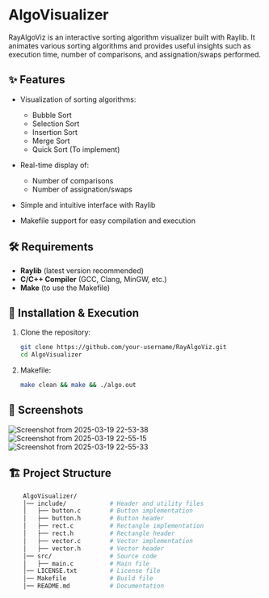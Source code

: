 # AlgoVisualizer 

RayAlgoViz is an interactive sorting algorithm visualizer built with Raylib. It animates various sorting algorithms and provides useful insights such as execution time, number of comparisons, and assignation/swaps performed.

## ✨ Features

- Visualization of sorting algorithms:
  - Bubble Sort
  - Selection Sort
  - Insertion Sort
  - Merge Sort 
  - Quick Sort (To implement)
- Real-time display of:
  - Number of comparisons
  - Number of assignation/swaps

- Simple and intuitive interface with Raylib
- Makefile support for easy compilation and execution

## 🛠 Requirements

- **Raylib** (latest version recommended)
- **C/C++ Compiler** (GCC, Clang, MinGW, etc.)
- **Make** (to use the Makefile)

## 🚀 Installation & Execution

1. Clone the repository:
   ```bash
   git clone https://github.com/your-username/RayAlgoViz.git
   cd AlgoVisualizer
2. Makefile:
     ```bash
     make clean && make && ./algo.out

## 📸 Screenshots
![Screenshot from 2025-03-19 22-53-38](https://github.com/user-attachments/assets/45cc5793-61dd-4030-977a-ed4f2455ded3)
![Screenshot from 2025-03-19 22-55-15](https://github.com/user-attachments/assets/76067f74-295b-4f4d-a752-a6cc2f85a8f0)
![Screenshot from 2025-03-19 22-55-33](https://github.com/user-attachments/assets/06ba9143-51ce-4b80-aa41-06b2685c4c9b)


## 🏗 Project Structure

  ```bash
      AlgoVisualizer/
      │── include/            # Header and utility files
      │   ├── button.c        # Button implementation
      │   ├── button.h        # Button header
      │   ├── rect.c          # Rectangle implementation
      │   ├── rect.h          # Rectangle header
      │   ├── vector.c        # Vector implementation
      │   ├── vector.h        # Vector header
      │── src/                # Source code
      │   ├── main.c          # Main file
      │── LICENSE.txt         # License file
      │── Makefile            # Build file
      │── README.md           # Documentation

